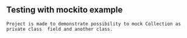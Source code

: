Testing with mockito example
- 
`Project is made to demonstrate possibility to mock Collection as private class 
field and another class.`
